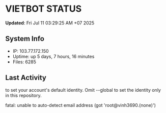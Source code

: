 # VIETBOT STATUS
**Updated**: Fri Jul 11 03:29:25 AM +07 2025

## System Info
- IP: 103.77.172.150
- Uptime: up 5 days, 7 hours, 16 minutes
- Files: 6285

## Last Activity

to set your account's default identity.
Omit --global to set the identity only in this repository.

fatal: unable to auto-detect email address (got 'root@vinh3690.(none)')
